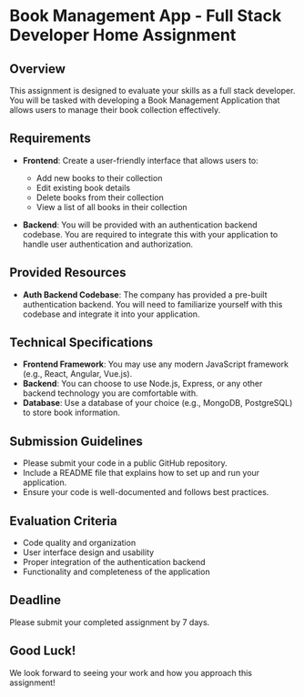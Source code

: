 # Book Management App - Full Stack Developer Home Assignment

## Overview

This assignment is designed to evaluate your skills as a full stack developer. You will be tasked with developing a Book Management Application that allows users to manage their book collection effectively.

## Requirements

- **Frontend**: Create a user-friendly interface that allows users to:

  - Add new books to their collection
  - Edit existing book details
  - Delete books from their collection
  - View a list of all books in their collection

- **Backend**: You will be provided with an authentication backend codebase. You are required to integrate this with your application to handle user authentication and authorization.

## Provided Resources

- **Auth Backend Codebase**: The company has provided a pre-built authentication backend. You will need to familiarize yourself with this codebase and integrate it into your application.

## Technical Specifications

- **Frontend Framework**: You may use any modern JavaScript framework (e.g., React, Angular, Vue.js).
- **Backend**: You can choose to use Node.js, Express, or any other backend technology you are comfortable with.
- **Database**: Use a database of your choice (e.g., MongoDB, PostgreSQL) to store book information.

## Submission Guidelines

- Please submit your code in a public GitHub repository.
- Include a README file that explains how to set up and run your application.
- Ensure your code is well-documented and follows best practices.

## Evaluation Criteria

- Code quality and organization
- User interface design and usability
- Proper integration of the authentication backend
- Functionality and completeness of the application

## Deadline

Please submit your completed assignment by 7 days.

## Good Luck!

We look forward to seeing your work and how you approach this assignment!
